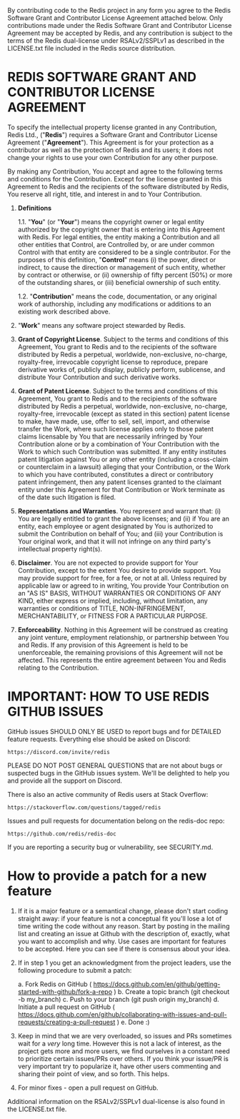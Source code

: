 By contributing code to the Redis project in any form you agree to the Redis Software Grant and
Contributor License Agreement attached below. Only contributions made under the Redis Software Grant
and Contributor License Agreement may be accepted by Redis, and any contribution is subject to the
terms of the Redis dual-license under RSALv2/SSPLv1 as described in the LICENSE.txt file included in
the Redis source distribution.

# REDIS SOFTWARE GRANT AND CONTRIBUTOR LICENSE AGREEMENT

To specify the intellectual property license granted in any Contribution, Redis Ltd., ("**Redis**")
requires a Software Grant and Contributor License Agreement ("**Agreement**"). This Agreement is for
your protection as a contributor as well as the protection of Redis and its users; it does not
change your rights to use your own Contribution for any other purpose.

By making any Contribution, You accept and agree to the following terms and conditions for the
Contribution. Except for the license granted in this Agreement to Redis and the recipients of the
software distributed by Redis, You reserve all right, title, and interest in and to Your
Contribution.

1. **Definitions**

    1.1. "**You**" (or "**Your**") means the copyright owner or legal entity authorized by the
    copyright owner that is entering into this Agreement with Redis. For legal entities, the entity
    making a Contribution and all other entities that Control, are Controlled by, or are under
    common Control with that entity are considered to be a single contributor. For the purposes of
    this definition, "**Control**" means (i) the power, direct or indirect, to cause the direction
    or management of such entity, whether by contract or otherwise, or (ii) ownership of fifty
    percent (50%) or more of the outstanding shares, or (iii) beneficial ownership of such entity.

    1.2. "**Contribution**" means the code, documentation, or any original work of authorship,
    including any modifications or additions to an existing work described above.

2. "**Work**" means any software project stewarded by Redis.

3. **Grant of Copyright License**. Subject to the terms and conditions of this Agreement, You grant
   to Redis and to the recipients of the software distributed by Redis a perpetual, worldwide,
   non-exclusive, no-charge, royalty-free, irrevocable copyright license to reproduce, prepare
   derivative works of, publicly display, publicly perform, sublicense, and distribute Your
   Contribution and such derivative works.

4. **Grant of Patent License**. Subject to the terms and conditions of this Agreement, You grant to
   Redis and to the recipients of the software distributed by Redis a perpetual, worldwide,
   non-exclusive, no-charge, royalty-free, irrevocable (except as stated in this section) patent
   license to make, have made, use, offer to sell, sell, import, and otherwise transfer the Work,
   where such license applies only to those patent claims licensable by You that are necessarily
   infringed by Your Contribution alone or by a combination of Your Contribution with the Work to
   which such Contribution was submitted. If any entity institutes patent litigation against You or
   any other entity (including a cross-claim or counterclaim in a lawsuit) alleging that your
   Contribution, or the Work to which you have contributed, constitutes a direct or contributory
   patent infringement, then any patent licenses granted to the claimant entity under this Agreement
   for that Contribution or Work terminate as of the date such litigation is filed.

5. **Representations and Warranties**. You represent and warrant that: (i) You are legally entitled
   to grant the above licenses; and (ii) if You are an entity, each employee or agent designated by
   You is authorized to submit the Contribution on behalf of You; and (iii) your Contribution is
   Your original work, and that it will not infringe on any third party's intellectual property
   right(s).

6. **Disclaimer**. You are not expected to provide support for Your Contribution, except to the
   extent You desire to provide support. You may provide support for free, for a fee, or not at all.
   Unless required by applicable law or agreed to in writing, You provide Your Contribution on an
   "AS IS" BASIS, WITHOUT WARRANTIES OR CONDITIONS OF ANY KIND, either express or implied,
   including, without limitation, any warranties or conditions of TITLE, NON-INFRINGEMENT,
   MERCHANTABILITY, or FITNESS FOR A PARTICULAR PURPOSE.

7. **Enforceability**. Nothing in this Agreement will be construed as creating any joint venture,
   employment relationship, or partnership between You and Redis. If any provision of this Agreement
   is held to be unenforceable, the remaining provisions of this Agreement will not be affected.
   This represents the entire agreement between You and Redis relating to the Contribution.

# IMPORTANT: HOW TO USE REDIS GITHUB ISSUES

GitHub issues SHOULD ONLY BE USED to report bugs and for DETAILED feature
requests. Everything else should be asked on Discord:
      
    https://discord.com/invite/redis

PLEASE DO NOT POST GENERAL QUESTIONS that are not about bugs or suspected
bugs in the GitHub issues system. We'll be delighted to help you and provide
all the support on Discord.

There is also an active community of Redis users at Stack Overflow:

    https://stackoverflow.com/questions/tagged/redis

Issues and pull requests for documentation belong on the redis-doc repo:

    https://github.com/redis/redis-doc

If you are reporting a security bug or vulnerability, see SECURITY.md.

# How to provide a patch for a new feature

1. If it is a major feature or a semantical change, please don't start coding
straight away: if your feature is not a conceptual fit you'll lose a lot of
time writing the code without any reason. Start by posting in the mailing list
and creating an issue at Github with the description of, exactly, what you want
to accomplish and why. Use cases are important for features to be accepted.
Here you can see if there is consensus about your idea.

2. If in step 1 you get an acknowledgment from the project leaders, use the
   following procedure to submit a patch:

    a. Fork Redis on GitHub ( https://docs.github.com/en/github/getting-started-with-github/fork-a-repo )
    b. Create a topic branch (git checkout -b my_branch)
    c. Push to your branch (git push origin my_branch)
    d. Initiate a pull request on GitHub ( https://docs.github.com/en/github/collaborating-with-issues-and-pull-requests/creating-a-pull-request )
    e. Done :)

3. Keep in mind that we are very overloaded, so issues and PRs sometimes wait
for a *very* long time. However this is not a lack of interest, as the project
gets more and more users, we find ourselves in a constant need to prioritize
certain issues/PRs over others. If you think your issue/PR is very important
try to popularize it, have other users commenting and sharing their point of
view, and so forth. This helps.

4. For minor fixes - open a pull request on GitHub.

Additional information on the RSALv2/SSPLv1 dual-license is also found in the LICENSE.txt file.

